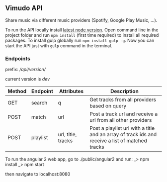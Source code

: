 ## Vimudo API

Share music via different music providers (Spotify, Google Play Music, ...).

To run the API locally install [latest node version](https://nodejs.org/en/download/stable/).
Open command line in the project folder and run `npm install` (first time required) to install all required packages. To install gulp globally run `npm install gulp -g`.
Now you can start the API just with `gulp` command in the terminal.

### Endpoints

prefix: */api/version/*

current version is *dev*

| Method | Endpoint | Attributes         | Description
|--------|----------|--------------------|-------------
| GET    | search   | q                  | Get tracks from all providers based on query
| POST   | match    | url                | Post a track url and receive a url from all other providers
| POST   | playlist | url, title, tracks | Post a playlist url with a title and an array of track ids and receive a list of matched tracks


To run the angular 2 web app, go to ./public/angular2 and run:
_> npm install
_> npm start

then navigate to localhost:8080

